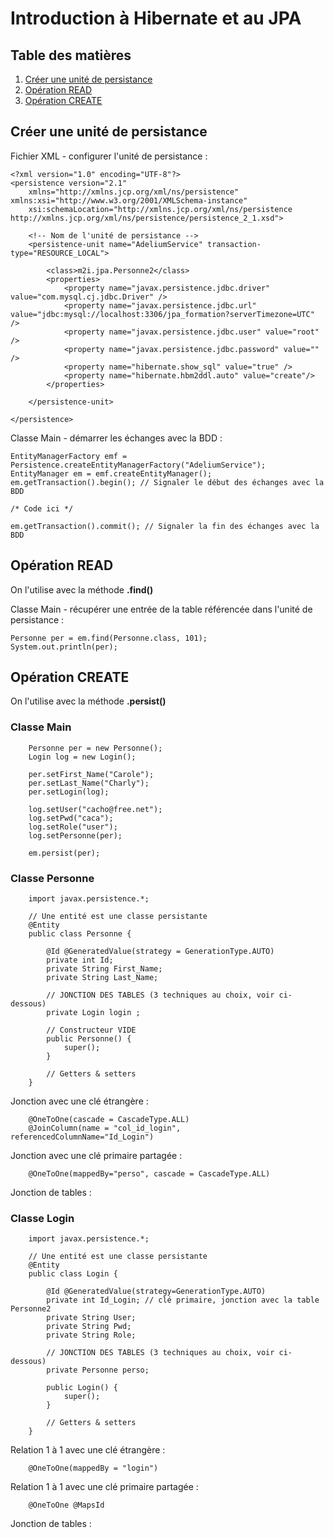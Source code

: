 # Introduction à Hibernate et au JPA

## Table des matières
1. [Créer une unité de persistance](#créer-une-unité-de-persistance)
2. [Opération READ](#opération-read)
3. [Opération CREATE](#opération-create)

## Créer une unité de persistance

Fichier XML - configurer l'unité de persistance :

    <?xml version="1.0" encoding="UTF-8"?>
    <persistence version="2.1"
        xmlns="http://xmlns.jcp.org/xml/ns/persistence" xmlns:xsi="http://www.w3.org/2001/XMLSchema-instance"
        xsi:schemaLocation="http://xmlns.jcp.org/xml/ns/persistence http://xmlns.jcp.org/xml/ns/persistence/persistence_2_1.xsd">

        <!-- Nom de l'unité de persistance -->
        <persistence-unit name="AdeliumService" transaction-type="RESOURCE_LOCAL">

            <class>m2i.jpa.Personne2</class>
            <properties>
                <property name="javax.persistence.jdbc.driver" value="com.mysql.cj.jdbc.Driver" />
                <property name="javax.persistence.jdbc.url" value="jdbc:mysql://localhost:3306/jpa_formation?serverTimezone=UTC" />
                <property name="javax.persistence.jdbc.user" value="root" />
                <property name="javax.persistence.jdbc.password" value="" />
                <property name="hibernate.show_sql" value="true" />
                <property name="hibernate.hbm2ddl.auto" value="create"/>
            </properties>

        </persistence-unit>

    </persistence>
    
Classe Main - démarrer les échanges avec la BDD :

    EntityManagerFactory emf = Persistence.createEntityManagerFactory("AdeliumService");
    EntityManager em = emf.createEntityManager();
    em.getTransaction().begin(); // Signaler le début des échanges avec la BDD
    
    /* Code ici */
    
    em.getTransaction().commit(); // Signaler la fin des échanges avec la BDD

## Opération READ

On l'utilise avec la méthode **.find()**

Classe Main - récupérer une entrée de la table référencée dans l'unité de persistance :

    Personne per = em.find(Personne.class, 101);
    System.out.println(per);
    
## Opération CREATE

On l'utilise avec la méthode **.persist()**

### Classe Main

		Personne per = new Personne();
		Login log = new Login();
		
		per.setFirst_Name("Carole");
		per.setLast_Name("Charly");
		per.setLogin(log);
		
		log.setUser("cacho@free.net");
		log.setPwd("caca");
		log.setRole("user");
		log.setPersonne(per);
		
		em.persist(per);

### Classe Personne

        import javax.persistence.*;
        
        // Une entité est une classe persistante
        @Entity
        public class Personne {

            @Id @GeneratedValue(strategy = GenerationType.AUTO)
            private int Id;
            private String First_Name;
            private String Last_Name;

            // JONCTION DES TABLES (3 techniques au choix, voir ci-dessous)
            private Login login ;
            
            // Constructeur VIDE
            public Personne() {
                super();
            }
            
            // Getters & setters
        }

Jonction avec une clé étrangère :

        @OneToOne(cascade = CascadeType.ALL)
        @JoinColumn(name = "col_id_login", referencedColumnName="Id_Login")
        
Jonction avec une clé primaire partagée :

        @OneToOne(mappedBy="perso", cascade = CascadeType.ALL)

Jonction de tables :



### Classe Login

        import javax.persistence.*;

        // Une entité est une classe persistante
        @Entity
        public class Login {

            @Id @GeneratedValue(strategy=GenerationType.AUTO)
            private int Id_Login; // clé primaire, jonction avec la table Personne2
            private String User;
            private String Pwd;
            private String Role;
            
            // JONCTION DES TABLES (3 techniques au choix, voir ci-dessous)
            private Personne perso;

            public Login() {
                super();
            }
            
            // Getters & setters
        }
  
Relation 1 à 1 avec une clé étrangère :

        @OneToOne(mappedBy = "login")
        
Relation 1 à 1 avec une clé primaire partagée :

        @OneToOne @MapsId

Jonction de tables :
